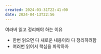 ```yaml
---
created: 2024-03-31T22:41:00
date: 2024-04-13T22:56
---
```

여러버 읽고 정리해야 하는 이유
- 한번 읽으면 다 새로운 내용이라 다 정리하려함
- 여러번 읽어서 핵심을 파악하자